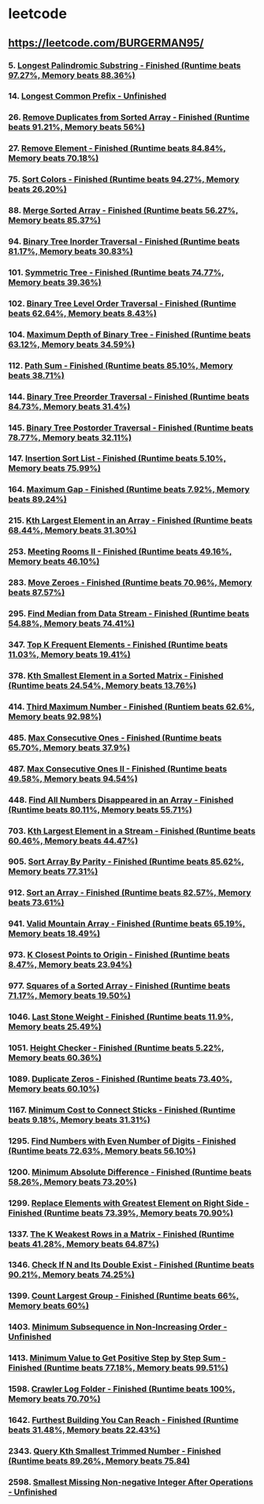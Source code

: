 # leetcode
## <a href="https://leetcode.com/BURGERMAN95" target="_blank">https://leetcode.com/BURGERMAN95/</a>
### 5. [Longest Palindromic Substring - Finished (Runtime beats 97.27%, Memory beats 88.36%)](longest-palindromic-substring.js)
### 14. [Longest Common Prefix - Unfinished](longest-common-prefix.cpp)
### 26. [Remove Duplicates from Sorted Array - Finished (Runtime beats 91.21%, Memory beats 56%)](remove-duplicates-from-sorted-array.py)
### 27. [Remove Element - Finished (Runtime beats 84.84%, Memory beats 70.18%)](remove-element.py)
### 75. [Sort Colors - Finished (Runtime beats 94.27%, Memory beats 26.20%)](sort-colors.py)
### 88. [Merge Sorted Array - Finished (Runtime beats 56.27%, Memory beats 85.37%)](merge-sorted-array.py)
### 94. [Binary Tree Inorder Traversal - Finished (Runtime beats 81.17%, Memory beats 30.83%)](binary-tree-inorder-traversal.py)
### 101. [Symmetric Tree - Finished (Runtime beats 74.77%, Memory beats 39.36%)](symmetric-tree.py)
### 102. [Binary Tree Level Order Traversal - Finished (Runtime beats 62.64%, Memory beats 8.43%)](binary-tree-level-order-traversal.py)
### 104. [Maximum Depth of Binary Tree - Finished (Runtime beats 63.12%, Memory beats 34.59%)](maximum-depth-of-binary-tree.py)
### 112. [Path Sum - Finished (Runtime beats 85.10%, Memory beats 38.71%)](path-sum.py)
### 144. [Binary Tree Preorder Traversal - Finished (Runtime beats 84.73%, Memory beats 31.4%)](binary-tree-preorder-traversal.py)
### 145. [Binary Tree Postorder Traversal - Finished (Runtime beats 78.77%, Memory beats 32.11%)](binary-tree-postorder-traversal.py)
### 147. [Insertion Sort List - Finished (Runtime beats 5.10%, Memory beats 75.99%)](insertion-sort-list.py)
### 164. [Maximum Gap - Finished (Runtime beats 7.92%, Memory beats 89.24%)](maximum-gap.py)
### 215. [Kth Largest Element in an Array - Finished (Runtime beats 68.44%, Memory beats 31.30%)](kth-largest-element-in-an-array.js)
### 253. [Meeting Rooms II - Finished (Runtime beats 49.16%, Memory beats 46.10%)](meeting-rooms-ii.py)
### 283. [Move Zeroes - Finished (Runtime beats 70.96%, Memory beats 87.57%)](move-zeroes.py)
### 295. [Find Median from Data Stream - Finished (Runtime beats 54.88%, Memory beats 74.41%)](find-median-from-data-stream.py)
### 347. [Top K Frequent Elements - Finished (Runtime beats 11.03%, Memory beats 19.41%)](kth-largest-element-in-an-array.js)
### 378. [Kth Smallest Element in a Sorted Matrix - Finished (Runtime beats 24.54%, Memory beats 13.76%)](kth-smallest-element-in-a-sorted-atrix.py)
### 414. [Third Maximum Number - Finished (Runtiem beats 62.6%, Memory beats 92.98%)](third-maximum-number.py)
### 485. [Max Consecutive Ones - Finished (Runtime beats 65.70%, Memory beats 37.9%)](max-consecutive-ones.py)
### 487. [Max Consecutive Ones II - Finished (Runtime beats 49.58%, Memory beats 94.54%)](max-consecutive-ones-ii.py)
### 448. [Find All Numbers Disappeared in an Array - Finished (Runtime beats 80.11%, Memory beats 55.71%)](find-all-numbers-disapeared-in-an-array.py)
### 703. [Kth Largest Element in a Stream - Finished (Runtime beats 60.46%, Memory beats 44.47%)](kth-largest-element-in-a-stream.js)
### 905. [Sort Array By Parity - Finished (Runtime beats 85.62%, Memory beats 77.31%)](sort-array-by-parity.py)
### 912. [Sort an Array - Finished (Runtime beats 82.57%, Memory beats 73.61%)](sort-an-array.py)
### 941. [Valid Mountain Array - Finished (Runtime beats 65.19%, Memory beats 18.49%)](valid-mountain-array.py)
### 973. [K Closest Points to Origin - Finished (Runtime beats 8.47%, Memory beats 23.94%)](k-closest-points-to-origin.py)
### 977. [Squares of a Sorted Array - Finished (Runtime beats 71.17%, Memory beats 19.50%)](squares-of-a-sorted-array.py)
### 1046. [Last Stone Weight - Finished (Runtime beats 11.9%, Memory beats 25.49%)](last-stone-weight.js)
### 1051. [Height Checker - Finished (Runtime beats 5.22%, Memory beats 60.36%)](height-checker.py)
### 1089. [Duplicate Zeros - Finished (Runtime beats 73.40%, Memory beats 60.10%)](duplicate-zeros.py)
### 1167. [Minimum Cost to Connect Sticks - Finished (Runtime beats 9.18%, Memory beats 31.31%)](minimum-cost-to-connect-sticks.py)
### 1295. [Find Numbers with Even Number of Digits - Finished (Runtime beats 72.63%, Memory beats 56.10%)](find-numbers-with-even-number-of-digits.py)
### 1200. [Minimum Absolute Difference - Finished (Runtime beats 58.26%, Memory beats 73.20%)](minimum-absolute-difference.py)
### 1299. [Replace Elements with Greatest Element on Right Side - Finished (Runtime beats 73.39%, Memory beats 70.90%)](replace-elements-with-greatestelement-on-right-side.py)
### 1337. [The K Weakest Rows in a Matrix - Finished (Runtime beats 41.28%, Memory beats 64.87%)](the-k-weakest-rows-in-a-matrix.py)
### 1346. [Check If N and Its Double Exist - Finished (Runtime beats 90.21%, Memory beats 74.25%)](check-if-n-and-its-double-exists.py)
### 1399. [Count Largest Group - Finished (Runtime beats 66%, Memory beats 60%)](count-largest-group.js)
### 1403. [Minimum Subsequence in Non-Increasing Order - Unfinished](minimum-subsequence-in-non-increasing-order.js)
### 1413. [Minimum Value to Get Positive Step by Step Sum - Finished (Runtime beats 77.18%, Memory beats 99.51%)](min-start-value.js)
### 1598. [Crawler Log Folder - Finished (Runtime beats 100%, Memory beats 70.70%)](crawler-log-folder.js)
### 1642. [Furthest Building You Can Reach - Finished (Runtime beats 31.48%, Memory beats 22.43%)](furthest-building-you-can-reach.py)
### 2343. [Query Kth Smallest Trimmed Number - Finished (Runtime beats 89.26%, Memory beats 75.84)](query-kth-smallest-trimmed-number.py)
### 2598. [Smallest Missing Non-negative Integer After Operations - Unfinished](find-smallest-integer.js)

